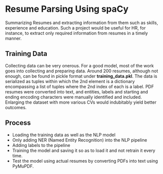 # Resume Parsing Using spaCy
Summarizing Resumes and extracting information from them such as skills, experience and education.
Such a project would be useful for HR, for instance, to extract only required information from resumes in a timely manner.
## Training Data
Collecting data can be very onerous. For a good model, most of the work goes into collecting and preparing data. 
Around 200 resumes, although not enough, can be found in pickle format under **training_data.pkl**. The data is serialized as tuples within which the 2nd element is a dictionary encompassing a list of tuples where the 2nd index of each is a label.  PDF resumes were converted into text, and entities, labels and starting and ending encoding characters were manually identified and included. 
Enlarging the dataset with more various CVs would indubitably yield better outcomes.
## Process
- Loading the training data as well as the NLP model
- Only adding NER (Named Entity Recognition) into the NLP pipeline
- Adding labels to the pipeline
- Training the model and saving it so as to load it and not retrain it every time.
- Test the model using actual resumes by converting PDFs into text using PyMuPDF.
